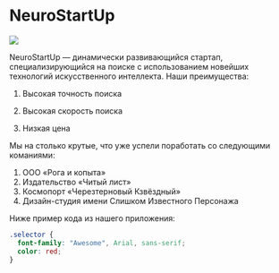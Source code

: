 # NeuroStartUp 


![](https://github.com/netology-ds-team/git-homeworks/blob/main/1_self/logo.png)


NeuroStartUp — динамически развивающийся стартап, специализирующийся на поиске с использованием новейших технологий искусственного интеллекта. Наши преимущества:


1. Высокая точность поиска
   
2. Высокая скорость поиска
   
3. Низкая цена 


Мы на столько крутые, что уже успели поработать со следующими команиями:


1. ООО «Рога и копыта»
2. Издательство «Читый лист»
3. Космопорт «Черезтерновый Кзвёздный»
4. Дизайн-студия имени Слишком Известного Персонажа


Ниже пример кода из нашего приложения:

```css
.selector {
  font-family: "Awesome", Arial, sans-serif;
  color: red;
}
```
